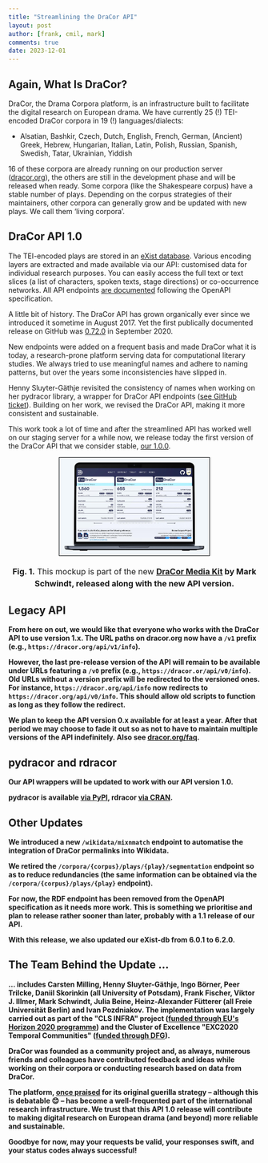 ```yaml
---
title: "Streamlining the DraCor API"
layout: post
author: [frank, cmil, mark]
comments: true
date: 2023-12-01
---
```


## Again, What Is DraCor?

DraCor, the Drama Corpora platform, is an infrastructure built to facilitate the digital research on European drama. We have currently 25 (!) TEI-encoded DraCor corpora in 19 (!) languages/dialects:

* Alsatian, Bashkir, Czech, Dutch, English, French, German, (Ancient) Greek, Hebrew, Hungarian, Italian, Latin, Polish, Russian, Spanish, Swedish, Tatar, Ukrainian, Yiddish

16 of these corpora are already running on our production server ([dracor.org](https://dracor.org/)), the others are still in the development phase and will be released when ready. Some corpora (like the Shakespeare corpus) have a stable number of plays. Depending on the corpus strategies of their maintainers, other corpora can generally grow and be updated with new plays. We call them ‘living corpora’.

## DraCor API 1.0

The TEI-encoded plays are stored in an [eXist database](http://exist-db.org/). Various encoding layers are extracted and made available via our API: customised data for individual research purposes. You can easily access the full text or text slices (a list of characters, spoken texts, stage directions) or co-occurrence networks. All API endpoints [are documented](https://dracor.org/doc/api) following the OpenAPI specification.

A little bit of history. The DraCor API has grown organically ever since we introduced it sometime in August 2017. Yet the first publically documented release on GitHub was [0.72.0](https://github.com/dracor-org/dracor-api/releases/tag/v0.72.0) in September 2020.

New endpoints were added on a frequent basis and made DraCor what it is today, a research-prone platform serving data for computational literary studies. We always tried to use meaningful names and adhere to naming patterns, but over the years some inconsistencies have slipped in.

Henny Sluyter-Gäthje revisited the consistency of names when working on her pydracor library, a wrapper for DraCor API endpoints ([see GitHub ticket](https://github.com/dracor-org/dracor-api/issues/186)). Building on her work, we revised the DraCor API, making it more consistent and sustainable.

This work took a lot of time and after the streamlined API has worked well on our staging server for a while now, we release today the first version of the DraCor API that we consider stable, [our 1.0.0](https://github.com/dracor-org/dracor-api/releases).

<figure style="text-align:center;">
  <img src="/images/dracor/dracor-mockup-2023.jpg" alt="DraCor Mockup 2023" style="width:300px; border: 1px solid transparent; border-color: black;}" />
</figure>
<center><p style="font-size: 16px; line-height: 24px;"><b>Fig. 1.</b> This mockup is part of the new <b><a href="https://dracor.org/doc/media-kit">DraCor Media Kit</a> by Mark Schwindt, released along with the new API version.</p></center>

## Legacy API

From here on out, we would like that everyone who works with the DraCor API to use version 1.x. The URL paths on dracor.org now have a `/v1` prefix (e.g., `https://dracor.org/api/v1/info`).

However, the last pre-release version of the API will remain to be available under URLs featuring a `/v0` prefix (e.g., `https://dracor.or/api/v0/info`). Old URLs without a version prefix will be redirected to the versioned ones. For instance, `https://dracor.org/api/info` now redirects to `https://dracor.org/api/v0/info`. This should allow old scripts to function as long as they follow the redirect.

We plan to keep the API version 0.x available for at least a year. After that period we may choose to fade it out so as not to have to maintain multiple versions of the API indefinitely. Also see [dracor.org/faq](https://dracor.org/faq).

## pydracor and rdracor

Our API wrappers will be updated to work with our API version 1.0.

pydracor is available [via PyPI](https://pypi.org/project/pydracor/), rdracor [via CRAN](https://cran.r-project.org/web/packages/rdracor/index.html).

## Other Updates

We introduced a new `/wikidata/mixnmatch` endpoint to automatise the integration of DraCor permalinks into Wikidata.

We retired the `/corpora/{corpus}/plays/{play}/segmentation` endpoint so as to reduce redundancies (the same information can be obtained via the `/corpora/{corpus}/plays/{play}` endpoint).

For now, the RDF endpoint has been removed from the OpenAPI specification as it needs more work. This is something we prioritise and plan to release rather sooner than later, probably with a 1.1 release of our API.

With this release, we also updated our eXist-db from 6.0.1 to 6.2.0.

## The Team Behind the Update …

… includes Carsten Milling, Henny Sluyter-Gäthje, Ingo Börner, Peer Trilcke, Daniil Skorinkin (all University of Potsdam), Frank Fischer, Viktor J. Illmer, Mark Schwindt, Julia Beine, Heinz-Alexander Fütterer (all Freie Universität Berlin) and Ivan Pozdniakov. The implementation was largely carried out as part of the "CLS INFRA" project ([funded through EU's Horizon 2020 programme](https://cordis.europa.eu/project/id/101004984)) and the Cluster of Excellence "EXC2020 Temporal Communities" ([funded through DFG](https://gepris.dfg.de/gepris/projekt/390608380)).

DraCor was founded as a community project and, as always, numerous friends and colleagues have contributed feedback and ideas while working on their corpora or conducting research based on data from DraCor.

The platform, [once praised](https://twitter.com/eumanismo/status/1218066125969412096) for its original guerilla strategy – although this is debatable 😊 – has become a well-frequented part of the international research infrastructure. We trust that this API 1.0 release will contribute to making digital research on European drama (and beyond) more reliable and sustainable.

Goodbye for now, may your requests be valid, your responses swift, and your status codes always successful!
